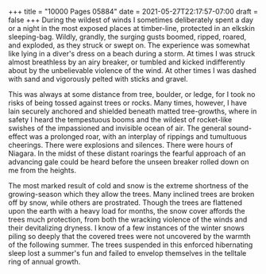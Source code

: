 +++
title = "10000 Pages 05884"
date = 2021-05-27T22:17:57-07:00
draft = false
+++
During the wildest of winds I sometimes deliberately spent a day or a night in the most exposed places at timber-line, protected in an elkskin sleeping-bag. Wildly, grandly, the surging gusts boomed, ripped, roared, and exploded, as they struck or swept on. The experience was somewhat like lying in a diver's dress on a beach during a storm. At times I was struck almost breathless by an airy breaker, or tumbled and kicked indifferently about by the unbelievable violence of the wind. At other times I was dashed with sand and vigorously pelted with sticks and gravel.

This was always at some distance from tree, boulder, or ledge, for I took no risks of being tossed against trees or rocks. Many times, however, I have lain securely anchored and shielded beneath matted tree-growths, where in safety I heard the tempestuous booms and the wildest of rocket-like swishes of the impassioned and invisible ocean of air. The general sound-effect was a prolonged roar, with an interplay of rippings and tumultuous cheerings. There were explosions and silences. There were hours of Niagara. In the midst of these distant roarings the fearful approach of an advancing gale could be heard before the unseen breaker rolled down on me from the heights.

The most marked result of cold and snow is the extreme shortness of the growing-season which they allow the trees. Many inclined trees are broken off by snow, while others are prostrated. Though the trees are flattened upon the earth with a heavy load for months, the snow cover affords the trees much protection, from both the wracking violence of the winds and their devitalizing dryness. I know of a few instances of the winter snows piling so deeply that the covered trees were not uncovered by the warmth of the following summer. The trees suspended in this enforced hibernating sleep lost a summer's fun and failed to envelop themselves in the telltale ring of annual growth.
